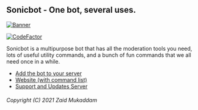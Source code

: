## Sonicbot - One bot, several uses.

[![Banner](https://sonicbot.vercel.app/sonicbot.png)](https://sonicbot.vercel.app/)

[![CodeFactor](https://www.codefactor.io/repository/github/zaidmukaddam/sonicbot/badge)](https://www.codefactor.io/repository/github/zaidmukaddam/sonicbot)

Sonicbot is a multipurpose bot that has all the moderation tools you need, lots of useful utility commands, and a bunch of fun commands that we all need once in a while.

- [Add the bot to your server](https://dsc.gg/thesonicbot)
- [Website (with command list)](https://sonicbot.vercel.app/)
- [Support and Updates Server](https://discord.gg/NeZvXk5wh5)

###### Copyright (C) 2021 Zaid Mukaddam
